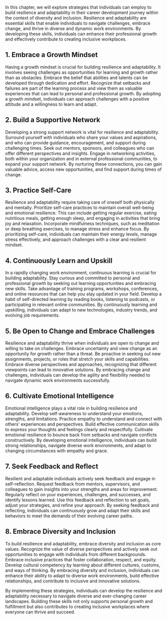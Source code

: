 
In this chapter, we will explore strategies that individuals can employ to build resilience and adaptability in their career development journey within the context of diversity and inclusion. Resilience and adaptability are essential skills that enable individuals to navigate challenges, embrace change, and thrive in diverse and dynamic work environments. By developing these skills, individuals can enhance their professional growth and effectively contribute to creating inclusive workplaces.

## 1\. Embrace a Growth Mindset

Having a growth mindset is crucial for building resilience and adaptability. It involves seeing challenges as opportunities for learning and growth rather than as obstacles. Embrace the belief that abilities and talents can be developed through dedication and effort. Recognize that setbacks and failures are part of the learning process and view them as valuable experiences that can lead to personal and professional growth. By adopting a growth mindset, individuals can approach challenges with a positive attitude and a willingness to learn and adapt.

## 2\. Build a Supportive Network

Developing a strong support network is vital for resilience and adaptability. Surround yourself with individuals who share your values and aspirations, and who can provide guidance, encouragement, and support during challenging times. Seek out mentors, sponsors, and colleagues who can offer different perspectives and insights. Engage in networking activities, both within your organization and in external professional communities, to expand your support network. By nurturing these connections, you can gain valuable advice, access new opportunities, and find support during times of change.

## 3\. Practice Self-Care

Resilience and adaptability require taking care of oneself both physically and mentally. Prioritize self-care practices to maintain overall well-being and emotional resilience. This can include getting regular exercise, eating nutritious meals, getting enough sleep, and engaging in activities that bring joy and relaxation. Incorporate mindfulness techniques, such as meditation or deep breathing exercises, to manage stress and enhance focus. By prioritizing self-care, individuals can maintain their energy levels, manage stress effectively, and approach challenges with a clear and resilient mindset.

## 4\. Continuously Learn and Upskill

In a rapidly changing work environment, continuous learning is crucial for building adaptability. Stay curious and committed to personal and professional growth by seeking out learning opportunities and embracing new skills. Take advantage of training programs, workshops, conferences, and online resources that can help you stay updated in your field. Develop a habit of self-directed learning by reading books, listening to podcasts, or participating in relevant online communities. By continuously learning and upskilling, individuals can adapt to new technologies, industry trends, and evolving job requirements.

## 5\. Be Open to Change and Embrace Challenges

Resilience and adaptability thrive when individuals are open to change and willing to take on challenges. Embrace uncertainty and view change as an opportunity for growth rather than a threat. Be proactive in seeking out new assignments, projects, or roles that stretch your skills and capabilities. Embrace diverse perspectives and approaches, recognizing that different viewpoints can lead to innovative solutions. By embracing change and challenges, individuals can develop the agility and flexibility needed to navigate dynamic work environments successfully.

## 6\. Cultivate Emotional Intelligence

Emotional intelligence plays a vital role in building resilience and adaptability. Develop self-awareness to understand your emotions, strengths, and limitations. Practice empathy to understand and connect with others' experiences and perspectives. Build effective communication skills to express your thoughts and feelings clearly and respectfully. Cultivate emotional resilience to bounce back from setbacks and navigate conflicts constructively. By developing emotional intelligence, individuals can build strong relationships, navigate diverse work environments, and adapt to changing circumstances with empathy and grace.

## 7\. Seek Feedback and Reflect

Resilient and adaptable individuals actively seek feedback and engage in self-reflection. Request feedback from mentors, supervisors, and colleagues to gain insights into your strengths and areas for improvement. Regularly reflect on your experiences, challenges, and successes, and identify lessons learned. Use this feedback and reflection to set goals, adjust your strategies, and refine your approach. By seeking feedback and reflecting, individuals can continuously grow and adapt their skills and behaviors to meet the demands of their evolving career paths.

## 8\. Embrace Diversity and Inclusion

To build resilience and adaptability, embrace diversity and inclusion as core values. Recognize the value of diverse perspectives and actively seek out opportunities to engage with individuals from different backgrounds. Embrace inclusive practices that foster collaboration, respect, and equity. Develop cultural competency by learning about different cultures, customs, and ways of thinking. By embracing diversity and inclusion, individuals can enhance their ability to adapt to diverse work environments, build effective relationships, and contribute to inclusive and innovative solutions.

By implementing these strategies, individuals can develop the resilience and adaptability necessary to navigate diverse and ever-changing career landscapes. Building these skills not only supports personal growth and fulfillment but also contributes to creating inclusive workplaces where everyone can thrive and succeed.
